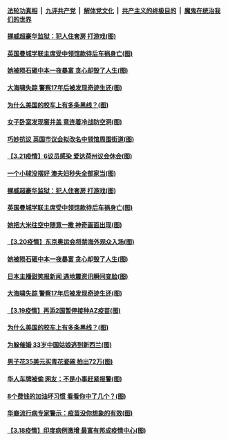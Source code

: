 

####  [法轮功真相](../../../../basic/blob/master/README.md?t=03222201) &nbsp;|&nbsp; [九评共产党](../../../../9ping.md/blob/master/README.md?t=03222201) &nbsp;|&nbsp; [解体党文化](../../../../jtdwh.md/blob/master/README.md?t=03222201)  &nbsp;|&nbsp; [共产主义的终极目的](../../../../gczydzjmd.md/blob/master/README.md?t=03222201) &nbsp;|&nbsp; [魔鬼在统治我们的世界](../../../../mgztzwmdsj.md/blob/master/README.md?t=03222201) 

#### [挪威超豪华监狱：犯人住套房 打游戏(图)](../pages/p3/966279.md?t=03222201) 

#### [英国曼城学联主席受中领馆款待后车祸身亡(图)](../pages/p3/966247.md?t=03222201) 


#### [她被陨石砸中本一夜暴富 贪心却毁了人生(图)](../pages/p3/965990.md?t=03222201) 

#### [大海啸失踪 警察17年后被发现奇迹生还(图)](../pages/p3/966106.md?t=03222201) 

#### [为什么美国的校车上有多条黑线？(图)](../pages/p3/965888.md?t=03222201) 

#### [女子卧室发现窖井盖 竟连着冷战防空洞(图)](../pages/p3/966326.md?t=03222201) 

#### [巧妙抗议 英国市议会拟改名中领馆周围街道(图)](../pages/p3/966307.md?t=03222201) 

#### [【3.21疫情】6议员感染 爱达荷州议会休会(图)](../pages/p3/966287.md?t=03222201) 

#### [一个小球没摆好 澳夫妇秒失全部家当(图)](../pages/p3/966283.md?t=03222201) 

#### [挪威超豪华监狱：犯人住套房 打游戏(图)](../pages/p3/966279.md?t=03222201) 

#### [英国曼城学联主席受中领馆款待后车祸身亡(图)](../pages/p3/966247.md?t=03222201) 

#### [她把大米往空中随意一撒 神奇画面出现(图)](../pages/p3/966225.md?t=03222201) 


#### [【3.20疫情】东京奥运会将禁海外观众入场(图)](../pages/p3/966210.md?t=03222201) 

#### [她被陨石砸中本一夜暴富 贪心却毁了人生(图)](../pages/p3/965990.md?t=03222201) 

#### [日本主播甜笑报新闻 遇地震资讯瞬间变脸(图)](../pages/p3/966126.md?t=03222201) 

#### [大海啸失踪 警察17年后被发现奇迹生还(图)](../pages/p3/966106.md?t=03222201) 

#### [【3.19疫情】再添2国暂停接种AZ疫苗(图)](../pages/p3/966099.md?t=03222201) 

#### [为什么美国的校车上有多条黑线？(图)](../pages/p3/965888.md?t=03222201) 

#### [为躲催婚 33岁中国姑娘逃到新西兰(图)](../pages/p3/966082.md?t=03222201) 

#### [男子花35美元买青花瓷碗 拍出72万(图)](../pages/p3/966076.md?t=03222201) 

#### [华人车牌被偷 网友：不是小事赶紧报警(图)](../pages/p3/966073.md?t=03222201) 

#### [8个费钱的加油坏习惯 看看你中了几个？(图)](../pages/p3/966027.md?t=03222201) 

#### [华裔流行病专家警示：疫苗没你想象的有效(图)](../pages/p3/966006.md?t=03222201) 

#### [【3.18疫情】印度病例激增 最富有邦成疫情中心(图)](../pages/p3/965974.md?t=03222201) 


